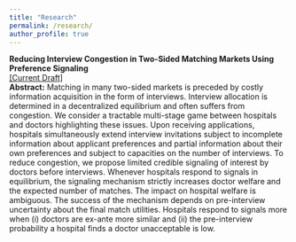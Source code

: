 ```yaml
---
title: "Research"
permalink: /research/
author_profile: true
---
```


**Reducing Interview Congestion in Two-Sided Matching Markets Using Preference Signaling**<br>
[[Current Draft]](https://marekbojko.github.io/files/interviews_congestion_signaling.pdf) <br>
**Abstract:** Matching in many two-sided markets is preceded by costly information acquisition in the form of interviews. Interview allocation is determined in a decentralized equilibrium and often suffers from congestion. We consider a tractable multi-stage game between hospitals and doctors highlighting these issues. Upon receiving applications, hospitals simultaneously extend interview invitations subject to incomplete information about applicant preferences and partial information about their own preferences and subject to capacities on the number of interviews. To reduce congestion, we propose limited credible signaling of interest by doctors before interviews. Whenever hospitals respond to signals in equilibrium, the signaling mechanism strictly increases doctor welfare and the expected number of matches. The impact on hospital welfare is ambiguous. The success of the mechanism depends on pre-interview uncertainty about the final match utilities. Hospitals respond to signals more when (i) doctors are ex-ante more similar and (ii) the pre-interview probability a hospital finds a doctor unacceptable is low.